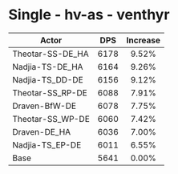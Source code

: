 # Single - hv-as - venthyr
| Actor | DPS | Increase |
|---|:---:|:---:|
|Theotar-SS-DE_HA|6178|9.52%|
|Nadjia-TS-DE_HA|6164|9.26%|
|Nadjia-TS_DD-DE|6156|9.12%|
|Theotar-SS_RP-DE|6088|7.91%|
|Draven-BfW-DE|6078|7.75%|
|Theotar-SS_WP-DE|6060|7.42%|
|Draven-DE_HA|6036|7.00%|
|Nadjia-TS_EP-DE|6011|6.55%|
|Base|5641|0.00%|
